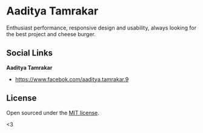 # Aaditya Tamrakar

Enthusiast performance, responsive design and usability, always looking for the best project and cheese burger.

## Social Links

**Aaditya Tamrakar**
- <https://www.facebok.com/aaditya.tamrakar.9>

## License

Open sourced under the [MIT license](LICENSE.md).

<3